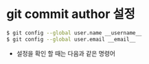# git commit author 설정

```bash
$ git config --global user.name __username__
$ git config --global user.email __email__


```



* 설정을 확인 할 때는 다음과 같은 명령어

